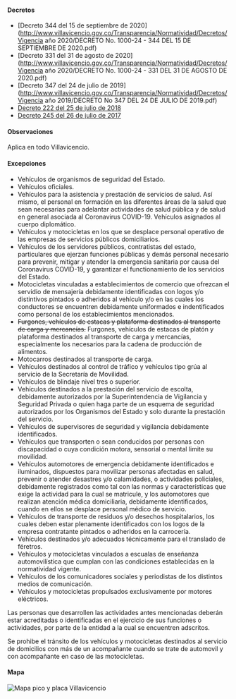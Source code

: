 #### Decretos

- [Decreto 344 del 15 de septiembre de 2020](http://www.villavicencio.gov.co/Transparencia/Normatividad/Decretos/Vigencia año 2020/DECRETO No. 1000-24 - 344 DEL 15 DE SEPTIEMBRE DE 2020.pdf)
- [Decreto 331 del 31 de agosto de 2020](http://www.villavicencio.gov.co/Transparencia/Normatividad/Decretos/Vigencia año 2020/DECRETO No. 1000-24 - 331 DEL 31 DE AGOSTO DE 2020.pdf)
- [Decreto 347 del 24 de julio de 2019](http://www.villavicencio.gov.co/Transparencia/Normatividad/Decretos/Vigencia año 2019/DECRETO No 347 DEL 24 DE JULIO DE 2019.pdf)
- [Decreto 222 del 25 de julio de 2018](https://pyphoy.s3.amazonaws.com/docs/villavicencio/decreto-222-del-25-de-julio-de-2018.pdf)
- [Decreto 245 del 26 de julio de 2017](https://pyphoy.s3.amazonaws.com/docs/villavicencio/decreto-245-del-26-de-julio-de-2017.pdf)

#### Observaciones

Aplica en todo Villavicencio.

#### Excepciones

- Vehículos de organismos de seguridad del Estado.
- Vehículos oficiales.
- Vehículos para la asistencia y prestación de servicios de salud. Así mismo, el personal en formación en las diferentes áreas de la salud que sean necesarias para adelantar actividades de salud pública y de salud en general asociada al Coronavirus COVID-19. Vehículos asignados al cuerpo diplomático.
- Vehículos y motocicletas en los que se desplace personal operativo de las empresas de servicios públicos domiciliarios.
- Vehículos de los servidores públicos, contratistas del estado, particulares que ejerzan funciones públicas y demás personal necesario para prevenir, mitigar y atender la emergencia sanitaria por causa del Coronavirus COVID-19, y garantizar el functionamiento de los servicios del Estado.
- Motocicletas vinculadas a establecimientos de comercio que ofrezcan el servidio de mensajería debidamente identificadas con logos y/o distintivos pintados o adheridos al vehículo y/o en las cuales los conductores se encuentren debidamente uniformados e indentificados como personal de los establecimientos mencionados.
- <del>Furgones, vehículos de estacas y plataforma destinados al transporte de carga y mercancías.</del> Furgones, vehículos de estacas de platón y plataforma destinados al transporte de carga y mercancías, especialmente los necesarios para la cadena de producción de alimentos.
- Motocarros destinados al transporte de carga.
- Vehículos destinados al control de tráfico y vehículos tipo grúa al servicio de la Secretaría de Movilidad.
- Vehículos de blindaje nivel tres o superior.
- Vehículos destinados a la prestación del servicio de escolta, debidamente autorizados por la Superintendencia de Vigilancia y Seguridad Privada o quien haga parte de un esquema de seguridad autorizados por los Organismos del Estado y solo durante la prestación del servicio.
- Vehículos de supervisores de seguridad y vigilancia debidamente identificados.
- Vehículos que transporten o sean conducidos por personas con discapacidad o cuya condición motora, sensorial o mental limite su movilidad.
- Vehículos automotores de emergencia debidamente identificados e iluminados, dispuestos para movilizar personas afectadas en salud, prevenir o atender desastres y/o calamidades, o actividades policiales, debidamente registrados como tal con las normas y características que exige la actividad para la cual se matricule, y los automotores que realizan atención médica domiciliaria, debidamente identificados, cuando en ellos se desplace personal médico de servicio.
- Vehículos de transporte de residuos y/o desechos hospitalarios, los cuales deben estar plenamente identificados con los logos de la empresa contratante pintados o adheridos en la carrocería.
- Vehículos destinados y/o adecuados técnicamente para el translado de féretros.
- Vehículos y motocicletas vinculados a escualas de enseñanza automovilística que cumplan con las condiciones establecidas en la normatividad vigente.
- Vehículos de los comunicadores sociales y periodistas de los distintos medios de comunicación.
- Vehículos y motocicletas propulsados exclusivamente por motores eléctricos.

Las personas que desarrollen las actividades antes mencionadas deberán estar acreditadas o identificadas en el ejercicio de sus funciones o actividades, por parte de la entidad a la cual se encuentren adscritos.

Se prohibe el tránsito de los vehículos y motocicletas destinados al servicio de domicilios con más de un acompañante cuando se trate de automovil y con acompañante en caso de las motocicletas.

#### Mapa

![Mapa pico y placa Villavicencio](https://pyphoy.s3.amazonaws.com/docs/villavicencio/mapa-pico-y-placa-villavicencio.jpg)
